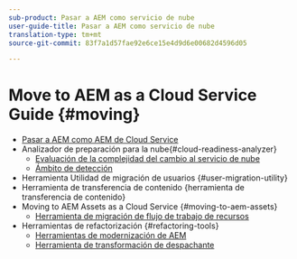 ```yaml
---
sub-product: Pasar a AEM como servicio de nube
user-guide-title: Pasar a AEM como servicio de nube
translation-type: tm+mt
source-git-commit: 83f7a1d57fae92e6ce15e4d9d6e00682d4596d05

---
```



# Move to AEM as a Cloud Service Guide {#moving}

+ [Pasar a AEM como AEM de Cloud Service](/help/move-to-cloud-service/home.md)
+ Analizador de preparación para la nube{#cloud-readiness-analyzer}
   + [Evaluación de la complejidad del cambio al servicio de nube](/help/move-to-cloud-service/cloud-readiness-analyzer/cloud-readiness-analyzer.md)
   + [Ámbito de detección](/help/move-to-cloud-service/cloud-readiness-analyzer/detection-scope.md)
+ Herramienta Utilidad de migración de usuarios {#user-migration-utility}
+ Herramienta de transferencia de contenido {herramienta de transferencia de contenido}
+ Moving to AEM Assets as a Cloud Service
{#moving-to-aem-assets}
   + [Herramienta de migración de flujo de trabajo de recursos](/help/move-to-cloud-service/moving-to-aem-assets/asset-workflow-migration-tool.md)
+ Herramientas de refactorización {#refactoring-tools}
   + [Herramientas de modernización de AEM](/help/move-to-cloud-service/refactoring-tools/aem-modernization-tools.md)
   + [Herramienta de transformación de despachante](/help/move-to-cloud-service/refactoring-tools/dispatcher-transformation-utility-tools.md)

